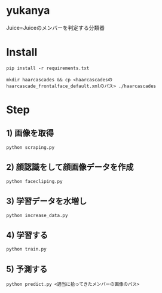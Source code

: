 # yukanya
Juice=Juiceのメンバーを判定する分類器

# Install
```
pip install -r requirements.txt
```

```
mkdir haarcascades && cp <haarcascadesのhaarcascade_frontalface_default.xmlのパス> ./haarcascades
```

# Step
## 1) 画像を取得

```
python scraping.py
```

## 2) 顔認識をして顔画像データを作成

```
python facecliping.py
```

## 3) 学習データを水増し

```
python increase_data.py
```

## 4) 学習する

```
python train.py
```

## 5) 予測する

```
python predict.py <適当に拾ってきたメンバーの画像のパス>
```

